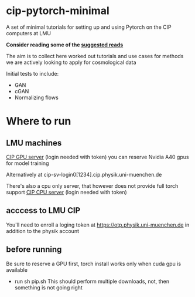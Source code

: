 # cip-pytorch-minimal
A set of minimal tutorials for setting up and using Pytorch on the CIP computers at LMU

**Consider reading some of the [suggested reads](SUGGESTED_READS.md)**


The aim is to collect here worked out tutorials and use cases for methods we are actively looking to apply for cosmological data

Initial tests to include:

* GAN
* cGAN
* Normalizing flows

# Where to run
## LMU machines
[CIP GPU server](https://workshop.physik.uni-muenchen.de/hub/spawn) (login needed with token) 
 you can reserve Nvidia A40 gpus for model training
 
 Alternatively at cip-sv-login0[1234].cip.physik.uni-muenchen.de

There's also a cpu only server, that however does not provide full torch support [CIP CPU server](https://jupyter.physik.uni-muenchen.de/hub/spawn) (login needed with token)

## acccess to LMU CIP

You'll need to enroll a loging token at https://otp.physik.uni-muenchen.de in addition to the physik account

## before running 
Be sure to reserve a GPU first, torch install works only when cuda gpu is available
* run sh pip.sh
This should perform multiple downloads, not, then something is not going right 



